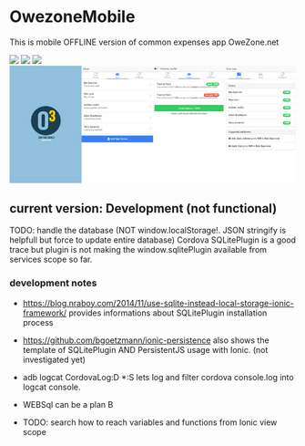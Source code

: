 # OwezoneMobile
This is mobile OFFLINE version of common expenses app OweZone.net 

<img src ="http://www.freelance-webexpert.fr/wp-content/uploads/2014/03/angularjs.png" width="100px"/>
<img src ="https://d1qb2nb5cznatu.cloudfront.net/startups/i/66850-ac2b465ba09878982c895a02ed7a5339-medium_jpg.jpg?buster=1392145966" width="80px"/>
<img src ="http://cordova.apache.org/images/cordova_256.png" width="100px"/> 

<img src ="https://raw.githubusercontent.com/kocasp/OwezoneMobile/master/screens.jpg"/>

## current version: Development (not functional)
TODO: handle the database (NOT window.localStorage!. JSON stringify is helpfull but force to update entire database)
Cordova SQLitePlugin is a good trace but plugin is not making the window.sqlitePlugin available from services scope so far.

### development notes
- https://blog.nraboy.com/2014/11/use-sqlite-instead-local-storage-ionic-framework/ provides informations about SQLitePlugin installation process 

- https://github.com/bgoetzmann/ionic-persistence also shows the template of SQLitePlugin AND PersistentJS usage with Ionic. (not investigated yet)

- adb logcat CordovaLog:D *:S lets log and filter cordova console.log into logcat console.

- WEBSql can be a plan B

- TODO: search how to reach variables and functions from Ionic view scope